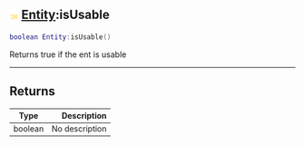 ## ![shared](.gitbook/assets/shared.png) [Entity](./readme/Entity/README.md):isUsable

```lua
boolean Entity:isUsable()
```

Returns true if the ent is usable

------
## Returns

| Type   | Description |
| ------ | ----------: |
| boolean | No description |

